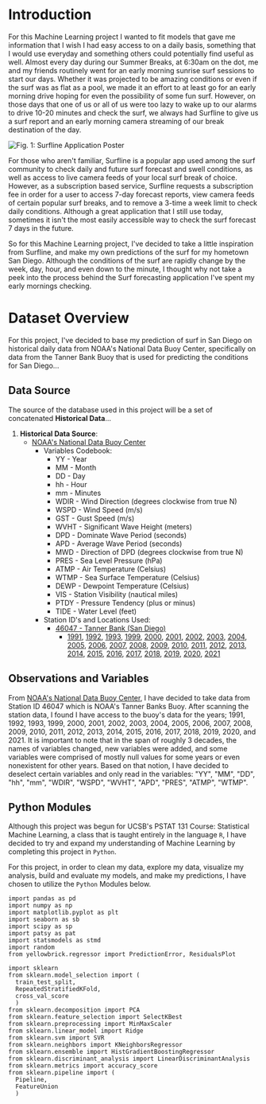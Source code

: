 # Introduction

For this Machine Learning project I wanted to fit models that gave me information that I wish I had easy access to on a daily basis, something that I would use everyday and something others could potentially find useful as well. Almost every day during our Summer Breaks, at 6:30am on the dot, me and my friends routinely went for an early morning sunrise surf sessions to start our days. Whether it was projected to be amazing conditions or even if the surf was as flat as a pool, we made it an effort to at least go for an early morning drive hoping for even the possibility of some fun surf. However, on those days that one of us or all of us were too lazy to wake up to our alarms to drive 10-20 minutes and check the surf, we always had Surfline to give us a surf report and an early morning camera streaming of our break destination of the day.  

![Fig. 1: Surfline Application Poster](../131_Project_images/surfline-2019-fi.jpg)

For those who aren't familiar, Surfline is a popular app used among the surf community to check daily and future surf forecast and swell conditions, as well as access to live camera feeds of your local surf break of choice. However, as a subscription based service, Surfline requests a subscription fee in order for a user to access 7-day forecast reports, view camera feeds of certain popular surf breaks, and to remove a 3-time a week limit to check daily conditions. Although a great application that I still use today, sometimes it isn't the most easily accessible way to check the surf forecast 7 days in the future.  
  
So for this Machine Learning project, I've decided to take a little inspiration from Surfline, and make my own predictions of the surf for my hometown San Diego. Although the conditions of the surf are rapidly change by the week, day, hour, and even down to the minute, I thought why not take a peek into the process behind the Surf forecasting application I've spent my early mornings checking.  

# Dataset Overview

For this project, I've decided to base my prediction of surf in San Diego on historical daily data from NOAA's National Data Buoy Center, specifically on data from the Tanner Bank Buoy that is used for predicting the conditions for San Diego...  

## Data Source
The source of the database used in this project will be a set of concatenated **Historical Data**...

  1. **Historical Data Source**:  
      - [NOAA's National Data Buoy Center](https://www.ndbc.noaa.gov/historical_data.shtml#stdmet)  
          - Variables Codebook:  
              - YY - Year  
              - MM - Month  
              - DD - Day  
              - hh - Hour  
              - mm - Minutes  
              - WDIR - Wind Direction (degrees clockwise from true N)  
              - WSPD - Wind Speed (m/s)  
              - GST - Gust Speed (m/s)  
              - WVHT - Significant Wave Height (meters)  
              - DPD - Dominate Wave Period (seconds)  
              - APD - Average Wave Period (seconds)  
              - MWD - Direction of DPD (degrees clockwise from true N)  
              - PRES - Sea Level Pressure (hPa)  
              - ATMP - Air Temperature (Celsius)  
              - WTMP - Sea Surface Temperature (Celsius)  
              - DEWP - Dewpoint Temperature (Celsius)  
              - VIS - Station Visibility (nautical miles)  
              - PTDY - Pressure Tendency (plus or minus)  
              - TIDE - Water Level (feet)  
          - Station ID's and Locations Used:  
              - [46047 - Tanner Bank (San Diego)](https://www.ndbc.noaa.gov/data_availability/data_avail.php?station=46047)  
                  - [1991](https://www.ndbc.noaa.gov/download_data.php?filename=46047h1991.txt.gz&dir=data/historical/stdmet/), [1992](https://www.ndbc.noaa.gov/download_data.php?filename=46047h1992.txt.gz&dir=data/historical/stdmet/), [1993](https://www.ndbc.noaa.gov/download_data.php?filename=46047h1993.txt.gz&dir=data/historical/stdmet/), [1999](https://www.ndbc.noaa.gov/download_data.php?filename=46047h1999.txt.gz&dir=data/historical/stdmet/), [2000](https://www.ndbc.noaa.gov/download_data.php?filename=46047h2000.txt.gz&dir=data/historical/stdmet/), [2001](https://www.ndbc.noaa.gov/download_data.php?filename=46047h2001.txt.gz&dir=data/historical/stdmet/), [2002](https://www.ndbc.noaa.gov/download_data.php?filename=46047h2002.txt.gz&dir=data/historical/stdmet/), [2003](https://www.ndbc.noaa.gov/download_data.php?filename=46047h2003.txt.gz&dir=data/historical/stdmet/), [2004](https://www.ndbc.noaa.gov/download_data.php?filename=46047h2004.txt.gz&dir=data/historical/stdmet/), [2005](https://www.ndbc.noaa.gov/download_data.php?filename=46047h2005.txt.gz&dir=data/historical/stdmet/), [2006](https://www.ndbc.noaa.gov/download_data.php?filename=46047h2006.txt.gz&dir=data/historical/stdmet/), [2007](https://www.ndbc.noaa.gov/download_data.php?filename=46047h2007.txt.gz&dir=data/historical/stdmet/), [2008](https://www.ndbc.noaa.gov/download_data.php?filename=46047h2008.txt.gz&dir=data/historical/stdmet/), [2009](https://www.ndbc.noaa.gov/download_data.php?filename=46047h2009.txt.gz&dir=data/historical/stdmet/), [2010](https://www.ndbc.noaa.gov/download_data.php?filename=46047h2010.txt.gz&dir=data/historical/stdmet/), [2011](https://www.ndbc.noaa.gov/download_data.php?filename=46047h2011.txt.gz&dir=data/historical/stdmet/), [2012](https://www.ndbc.noaa.gov/download_data.php?filename=46047h2012.txt.gz&dir=data/historical/stdmet/), [2013](https://www.ndbc.noaa.gov/download_data.php?filename=46047h2013.txt.gz&dir=data/historical/stdmet/), [2014](https://www.ndbc.noaa.gov/download_data.php?filename=46047h2014.txt.gz&dir=data/historical/stdmet/), [2015](https://www.ndbc.noaa.gov/download_data.php?filename=46047h2015.txt.gz&dir=data/historical/stdmet/), [2016](https://www.ndbc.noaa.gov/download_data.php?filename=46047h2016.txt.gz&dir=data/historical/stdmet/), [2017](https://www.ndbc.noaa.gov/download_data.php?filename=46047h2017.txt.gz&dir=data/historical/stdmet/), [2018](https://www.ndbc.noaa.gov/download_data.php?filename=46047h2018.txt.gz&dir=data/historical/stdmet/), [2019](https://www.ndbc.noaa.gov/download_data.php?filename=46047h2019.txt.gz&dir=data/historical/stdmet/), [2020](https://www.ndbc.noaa.gov/download_data.php?filename=46047h2020.txt.gz&dir=data/historical/stdmet/), [2021](https://www.ndbc.noaa.gov/download_data.php?filename=46047h2021.txt.gz&dir=data/historical/stdmet/)  

## Observations and Variables

From [NOAA's National Data Buoy Center](https://www.ndbc.noaa.gov/historical_data.shtml#stdmet), I have decided to take data from Station ID 46047 which is NOAA's Tanner Banks Buoy. After scanning the station data, I found I have access to the buoy's data for the years; 1991, 1992, 1993, 1999, 2000, 2001, 2002, 2003, 2004, 2005, 2006, 2007, 2008, 2009, 2010, 2011, 2012, 2013, 2014, 2015, 2016, 2017, 2018, 2019, 2020, and 2021. It is important to note that in the span of roughly 3 decades, the names of variables changed, new variables were added, and some variables were comprised of mostly null values for some years or even nonexistent for other years. Based on that notion, I have decided to deselect certain variables and only read in the variables: "YY", "MM", "DD", "hh", "mm", "WDIR", "WSPD", "WVHT", "APD", "PRES", "ATMP", "WTMP".  

## Python Modules

Although this project was begun for UCSB's PSTAT 131 Course: Statistical Machine Learning, a class that is taught entirely in the language `R`, I have decided to try and expand my understanding of Machine Learning by completing this project in `Python`.  

For this project, in order to clean my data, explore my data, visualize my analysis, build and evaluate my models, and make my predictions, I have chosen to utilize the `Python` Modules below.  

```{python class.source="fold-show"}
import pandas as pd
import numpy as np
import matplotlib.pyplot as plt
import seaborn as sb
import scipy as sp
import patsy as pat
import statsmodels as stmd
import random
from yellowbrick.regressor import PredictionError, ResidualsPlot

import sklearn
from sklearn.model_selection import (
  train_test_split, 
  RepeatedStratifiedKFold, 
  cross_val_score
  )
from sklearn.decomposition import PCA
from sklearn.feature_selection import SelectKBest
from sklearn.preprocessing import MinMaxScaler
from sklearn.linear_model import Ridge
from sklearn.svm import SVR
from sklearn.neighbors import KNeighborsRegressor
from sklearn.ensemble import HistGradientBoostingRegressor
from sklearn.discriminant_analysis import LinearDiscriminantAnalysis
from sklearn.metrics import accuracy_score
from sklearn.pipeline import (
  Pipeline, 
  FeatureUnion
  )
```
